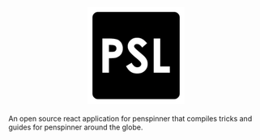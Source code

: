 <h3 align="center"><img src="public/android-chrome-192x192.png"></h3>

An open source react application for penspinner that compiles tricks and guides for penspinner around the globe.